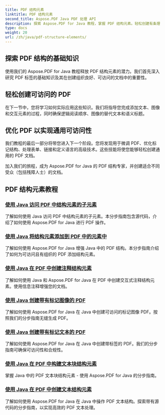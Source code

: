 ```yaml
---
title: PDF 结构元素
linktitle: PDF 结构元素
second_title: Aspose.PDF Java PDF 处理 API
description: 探索 Aspose.PDF for Java 教程，掌握 PDF 结构元素。轻松创建有条理、可访问的 PDF。
type: docs
weight: 20
url: /zh/java/pdf-structure-elements/
---
```


## 探索 PDF 结构的基础知识

使用我们的 Aspose.PDF for Java 教程释放 PDF 结构元素的潜力。我们首先深入研究 PDF 标签的基础知识及其在创建组织良好、可访问的文档中的重要性。 

## 轻松创建可访问的 PDF

在下一节中，您将学习如何实际应用这些知识。我们将指导您完成添加文本、图像和交互元素的过程，同时确保逻辑阅读顺序、图像的替代文本和语义标题。 

## 优化 PDF 以实现通用可访问性

我们教程的最后一部分将带您进入下一个阶段。您将发现用于微调 PDF、优化标记结构、处理表单、链接和定义语言的高级技术。这些技能将使您能够轻松创建通用的 PDF 文档。

加入我们的旅程，成为 Aspose.PDF for Java 的 PDF 结构专家，并创建适合不同受众（包括残障人士）的文档。
## PDF 结构元素教程
### [使用 Java 访问 PDF 中结构元素的子元素](./access-children-elements-of-structure-element-in-pdf-using-java/)
了解如何使用 Java 访问 PDF 中结构元素的子元素。本分步指南包含源代码，介绍了如何使用 Aspose.PDF for Java 进行 PDF 操作。
### [使用 Java 将结构元素添加到 PDF 中的元素中](./add-structure-element-into-element-in-pdf-using-java/)
了解如何使用 Aspose.PDF for Java 增强 Java 中的 PDF 结构。本分步指南介绍了如何为可访问且有组织的 PDF 添加结构元素。
### [使用 Java 在 PDF 中创建注释结构元素](./create-note-structure-element-in-pdf-using-java/)
了解如何使用 Java 和 Aspose.PDF for Java 在 PDF 中创建交互式注释结构元素。使用信息注释增强您的文档。
### [使用 Java 创建带有标记图像的 PDF](./create-pdf-with-tagged-image-in-java/)
了解如何使用 Aspose.PDF for Java 在 Java 中创建可访问的标记图像 PDF。按照我们的分步指南无缝生成 PDF。
### [使用 Java 创建带有标记文本的 PDF](./create-pdf-with-tagged-text-in-java/)
了解如何使用 Aspose.PDF for Java 在 Java 中创建带标签的 PDF。我们的分步指南可确保可访问性和合规性。
### [使用 Java 在 PDF 中构建文本块结构元素](./text-block-structure-elements-in-pdf-using-java/)
掌握 Java 中的 PDF 文本块结构元素 - 使用 Aspose.PDF for Java 的分步指南。
### [使用 Java 在 PDF 中创建文本结构元素](./text-structure-elements-in-pdf-using-java/)
了解如何使用 Aspose.PDF for Java 在 Java 中操作 PDF 文本结构。探索带有源代码的分步指南，以实现高效的 PDF 文本处理。